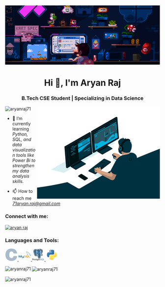 ![logo](https://github.com/aryanraj71/aryanraj71/blob/main/mario.gif)
<h1 align="center">Hi 👋, I'm Aryan Raj</h1>
<h3 align="center">B.Tech CSE Student | Specializing in Data Science</h3>
<img align="right" alt="coding" width="400" src="https://github.com/aryanraj71/aryanraj71/blob/main/coding.gif">
<p align="left"> <img src="https://komarev.com/ghpvc/?username=aryanraj7100&label=Profile%20views&color=0e75b6&style=flat" alt="aryanraj71" /> </p>

- 🌱 I’m currently learning *Python, SQL, and data visualization tools like Power Bi to strengthen my data analysis skills.*

- 📫 How to reach me *71aryan.raj@gmail.com*

<h3 align="left">Connect with me:</h3>
<p align="left">
<a href="www.linkedin.com/in/aryan-raj-9583a5311" target="blank"><img align="center" src="https://raw.githubusercontent.com/rahuldkjain/github-profile-readme-generator/master/src/images/icons/Social/linked-in-alt.svg" alt="aryan raj" height="30" width="40" /></a>
</p>

<h3 align="left">Languages and Tools:</h3>
<p align="left"> <a href="https://www.cprogramming.com/" target="_blank" rel="noreferrer"> <img src="https://raw.githubusercontent.com/devicons/devicon/master/icons/c/c-original.svg" alt="c" width="40" height="40"/> </a> <a href="https://www.mysql.com/" target="_blank" rel="noreferrer"> <img src="https://raw.githubusercontent.com/devicons/devicon/master/icons/mysql/mysql-original-wordmark.svg" alt="mysql" width="40" height="40"/> </a> <a href="https://www.postgresql.org" target="_blank" rel="noreferrer"> <img src="https://raw.githubusercontent.com/devicons/devicon/master/icons/postgresql/postgresql-original-wordmark.svg" alt="postgresql" width="40" height="40"/> </a> <a href="https://www.python.org" target="_blank" rel="noreferrer"> <img src="https://raw.githubusercontent.com/devicons/devicon/master/icons/python/python-original.svg" alt="python" width="40" height="40"/> </a> </p>

<p><img align="left" src="https://github-readme-stats.vercel.app/api/top-langs?username=aryanraj71&show_icons=true&locale=en&layout=compact" alt="aryanraj71" /></p>

<p>&nbsp;<img align="center" src="https://github-readme-stats.vercel.app/api?username=aryanraj71&show_icons=true&locale=en" alt="aryanraj71" /></p>

<p><img align="center" src="https://github-readme-streak-stats.herokuapp.com/?user=anshikachauhan00&" alt="aryanraj71" /></p>
